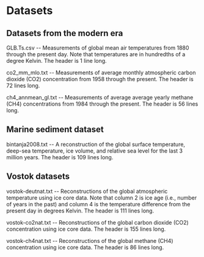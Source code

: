 # Datasets

## Datasets from the modern era

GLB.Ts.csv -- Measurements of global mean air temperatures from 1880
through the present day.  Note that temperatures are in hundredths of
a degree Kelvin. The header is 1 line long.

co2_mm_mlo.txt -- Measurements of average monthly atmospheric carbon
dioxide (CO2) concentration from 1958 through the present.  The header
is 72 lines long.

ch4_annmean_gl.txt -- Measurements of average average yearly methane
(CH4) concentrations from 1984 through the present.  The header is 56
lines long.

## Marine sediment dataset

bintanja2008.txt -- A reconstruction of the global surface
temperature, deep-sea temperature, ice volume, and relative sea level
for the last 3 million years.  The header is 109 lines long.

## Vostok datasets

vostok-deutnat.txt -- Reconstructions of the global atmospheric
temperature using ice core data.  Note that column 2 is ice age (i.e.,
number of years in the past) and column 4 is the temperature
difference from the present day in degrees Kelvin.  The header is 111
lines long.

vostok-co2nat.txt -- Reconstructions of the global carbon dioxide
(CO2) concentration using ice core data.  The header is 155 lines
long.

vostok-ch4nat.txt -- Reconstructions of the global methane (CH4)
concentration using ice core data.  The header is 86 lines long.
